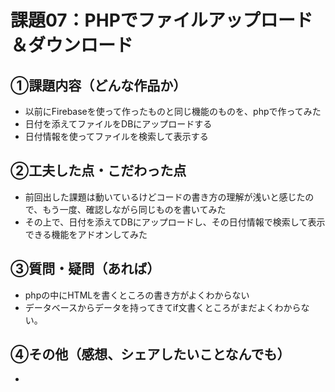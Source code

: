 # 課題07：PHPでファイルアップロード＆ダウンロード

## ①課題内容（どんな作品か）
- 以前にFirebaseを使って作ったものと同じ機能のものを、phpで作ってみた
- 日付を添えてファイルをDBにアップロードする
- 日付情報を使ってファイルを検索して表示する

## ②工夫した点・こだわった点
- 前回出した課題は動いているけどコードの書き方の理解が浅いと感じたので、もう一度、確認しながら同じものを書いてみた
- その上で、日付を添えてDBにアップロードし、その日付情報で検索して表示できる機能をアドオンしてみた

## ③質問・疑問（あれば）
- phpの中にHTMLを書くところの書き方がよくわからない
- データベースからデータを持ってきてif文書くところがまだよくわからない。

## ④その他（感想、シェアしたいことなんでも）
- 

